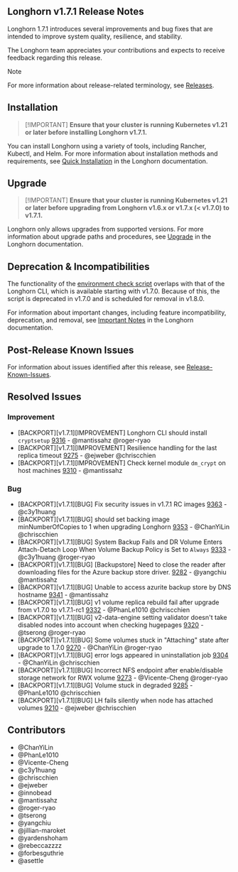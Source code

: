 ## Longhorn v1.7.1 Release Notes

Longhorn 1.7.1 introduces several improvements and bug fixes that are intended to improve system quality, resilience, and stability.

The Longhorn team appreciates your contributions and expects to receive feedback regarding this release.

> [!NOTE]
> For more information about release-related terminology, see [Releases](https://github.com/longhorn/longhorn#releases).

## Installation

>  [!IMPORTANT]
**Ensure that your cluster is running Kubernetes v1.21 or later before installing Longhorn v1.7.1.**

You can install Longhorn using a variety of tools, including Rancher, Kubectl, and Helm. For more information about installation methods and requirements, see [Quick Installation](https://longhorn.io/docs/1.7.1/deploy/install/) in the Longhorn documentation.

## Upgrade

>  [!IMPORTANT]
**Ensure that your cluster is running Kubernetes v1.21 or later before upgrading from Longhorn v1.6.x or v1.7.x (< v1.7.0) to v1.7.1.**

Longhorn only allows upgrades from supported versions. For more information about upgrade paths and procedures, see [Upgrade](https://longhorn.io/docs/1.7.1/deploy/upgrade/) in the Longhorn documentation.

## Deprecation & Incompatibilities

The functionality of the [environment check script](https://github.com/longhorn/longhorn/blob/v1.7.x/scripts/environment_check.sh) overlaps with that of the Longhorn CLI, which is available starting with v1.7.0. Because of this, the script is deprecated in v1.7.0 and is scheduled for removal in v1.8.0.

For information about important changes, including feature incompatibility, deprecation, and removal, see [Important Notes](https://longhorn.io/docs/1.7.0/deploy/important-notes/) in the Longhorn documentation.

## Post-Release Known Issues

For information about issues identified after this release, see [Release-Known-Issues](https://github.com/longhorn/longhorn/wiki/Release-Known-Issues).

## Resolved Issues

### Improvement

- [BACKPORT][v1.7.1][IMPROVEMENT] Longhorn CLI should install `cryptsetup` [9316](https://github.com/longhorn/longhorn/issues/9316) - @mantissahz @roger-ryao
- [BACKPORT][v1.7.1][IMPROVEMENT] Resilience handling for the last replica timeout [9275](https://github.com/longhorn/longhorn/issues/9275) - @ejweber @chriscchien
- [BACKPORT][v1.7.1][IMPROVEMENT] Check kernel module `dm_crypt` on host machines [9310](https://github.com/longhorn/longhorn/issues/9310) - @mantissahz


### Bug
- [BACKPORT][v1.7.1][BUG] Fix security issues in v1.7.1 RC images [9363](https://github.com/longhorn/longhorn/issues/9363) - @c3y1huang
- [BACKPORT][v1.7.1][BUG] should set backing image minNumberOfCopies to 1 when upgrading Longhorn [9353](https://github.com/longhorn/longhorn/issues/9353) - @ChanYiLin @chriscchien
- [BACKPORT][v1.7.1][BUG] System Backup Fails and DR Volume Enters Attach-Detach Loop When Volume Backup Policy is Set to `Always` [9333](https://github.com/longhorn/longhorn/issues/9333) - @c3y1huang @roger-ryao
- [BACKPORT][v1.7.1][BUG] [Backupstore] Need to close the reader after downloading files for the Azure backup store driver. [9282](https://github.com/longhorn/longhorn/issues/9282) - @yangchiu @mantissahz
- [BACKPORT][v1.7.1][BUG] Unable to access azurite backup store by DNS hostname [9341](https://github.com/longhorn/longhorn/issues/9341) - @mantissahz
- [BACKPORT][v1.7.1][BUG] v1 volume replica rebuild fail after upgrade from v1.7.0 to v1.7.1-rc1 [9332](https://github.com/longhorn/longhorn/issues/9332) - @PhanLe1010 @chriscchien
- [BACKPORT][v1.7.1][BUG] v2-data-engine setting validator doesn't take disabled nodes into account when checking hugepages [9320](https://github.com/longhorn/longhorn/issues/9320) - @tserong @roger-ryao
- [BACKPORT][v1.7.1][BUG] Some volumes stuck in "Attaching" state after upgrade to 1.7.0 [9270](https://github.com/longhorn/longhorn/issues/9270) - @ChanYiLin @roger-ryao
- [BACKPORT][v1.7.1][BUG] error logs appeared in uninstallation job [9304](https://github.com/longhorn/longhorn/issues/9304) - @ChanYiLin @chriscchien
- [BACKPORT][v1.7.1][BUG] Incorrect NFS endpoint after enable/disable storage network for RWX volume [9273](https://github.com/longhorn/longhorn/issues/9273) - @Vicente-Cheng @roger-ryao
- [BACKPORT][v1.7.1][BUG] Volume stuck in degraded [9285](https://github.com/longhorn/longhorn/issues/9285) - @PhanLe1010 @chriscchien
- [BACKPORT][v1.7.1][BUG] LH fails silently when node has attached volumes [9210](https://github.com/longhorn/longhorn/issues/9210) - @ejweber @chriscchien

## Contributors
- @ChanYiLin 
- @PhanLe1010 
- @Vicente-Cheng 
- @c3y1huang 
- @chriscchien 
- @ejweber 
- @innobead 
- @mantissahz 
- @roger-ryao 
- @tserong 
- @yangchiu
- @jillian-maroket 
- @yardenshoham
- @rebeccazzzz
- @forbesguthrie
- @asettle